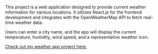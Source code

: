 This project is a web application designed to provide current weather information for various locations. It utilizes React.js for the frontend development and integrates with the OpenWeatherMap API to fetch real-time weather data.

Users can enter a city name, and the app will display the current temperature, humidity, wind speed, and a representative weather icon.

<a href="https://checkweatherheree.netlify.app/" >Check out my weather app project here.</a>
 
